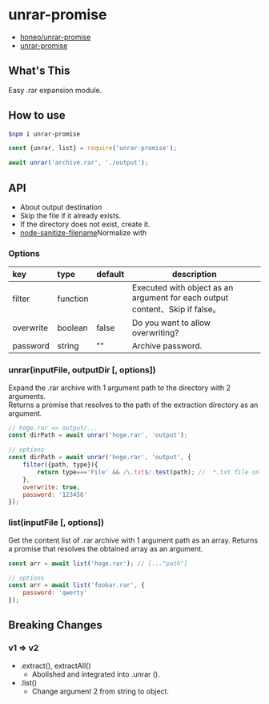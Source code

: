 # unrar-promise

* [honeo/unrar-promise](https://github.com/honeo/unrar-promise)  
* [unrar-promise](https://www.npmjs.com/package/unrar-promise)

## What's This

Easy .rar expansion module.

## How to use

```sh
$npm i unrar-promise
```

```js
const {unrar, list} = require('unrar-promise');

await unrar('archive.rar', './output');
```

## API

* About output destination
* Skip the file if it already exists.
* If the directory does not exist, create it.
* [node-sanitize-filename](https://github.com/parshap/node-sanitize-filename)Normalize with

### Options

| key       | type     | default | description                                                           |
|:--------- |:-------- | ------- | --------------------------------------------------------------------- |
| filter    | function |         | Executed with object as an argument for each output content、Skip if false。 |
| overwrite | boolean  | false   | Do you want to allow overwriting?                                                  |
| password  | string   |     ""    | Archive password.                                                    |

### unrar(inputFile, outputDir [, options])

Expand the .rar archive with 1 argument path to the directory with 2 arguments.  
Returns a promise that resolves to the path of the extraction directory as an argument.

```js
// hoge.rar => output/...
const dirPath = await unrar('hoge.rar', 'output');

// options
const dirPath = await unrar('hoge.rar', 'output', {
    filter({path, type}){
        return type==='File' && /\.txt$/.test(path); //  *.txt file only
    },
    overwrite: true,
    password: '123456'
});
```

### list(inputFile [, options])

Get the content list of .rar archive with 1 argument path as an array.
Returns a promise that resolves the obtained array as an argument.

```js
const arr = await list('hoge.rar'); // [..."path"]

// options
const arr = await list('foobar.rar', {
    password: 'qwerty'
});
```

## Breaking Changes

### v1 => v2

* .extract(), extractAll()
  * Abolished and integrated into .unrar ().
* .list()
  * Change argument 2 from string to object.
